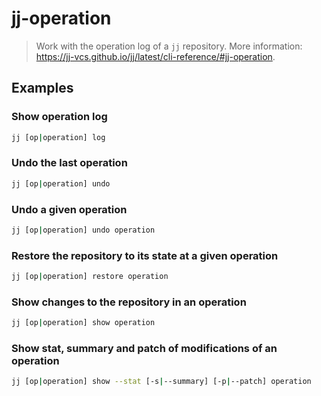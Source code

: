 # jj-operation

> Work with the operation log of a `jj` repository. More information: <https://jj-vcs.github.io/jj/latest/cli-reference/#jj-operation>.

## Examples

### Show operation log

```bash
jj [op|operation] log
```

### Undo the last operation

```bash
jj [op|operation] undo
```

### Undo a given operation

```bash
jj [op|operation] undo operation
```

### Restore the repository to its state at a given operation

```bash
jj [op|operation] restore operation
```

### Show changes to the repository in an operation

```bash
jj [op|operation] show operation
```

### Show stat, summary and patch of modifications of an operation

```bash
jj [op|operation] show --stat [-s|--summary] [-p|--patch] operation
```
